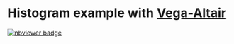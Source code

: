 # Histogram example with [Vega-Altair](https://altair-viz.github.io/)

[![nbviewer badge](https://img.shields.io/badge/view%20on-nbviewer-brightgreen.svg)](https://nbviewer.org/github/bast/altair-histogram/blob/main/plot.ipynb)
